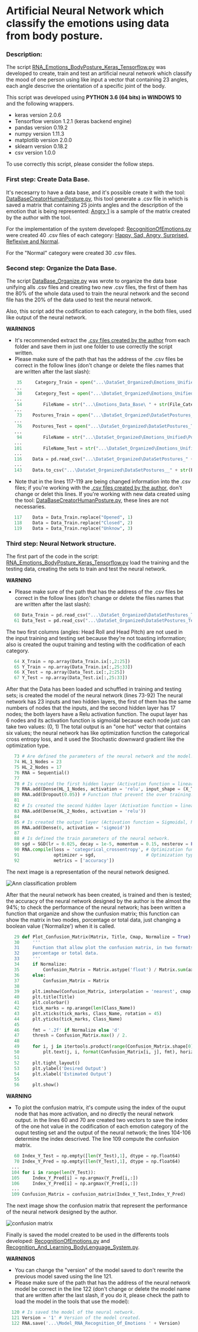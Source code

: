 
# Artificial Neural Network which classify the emotions using data from body posture.

### Description:

The script [RNA_Emotions_BodyPosture_Keras_Tensorflow.py](https://github.com/Ing-Mk-FranJa07/SYSTEM-OF-HUMAN-HUMANID-INTERACTION-THROUGH-THE-RECOGNITION-AND-LEARNING-OF-BODY-LANGUAGE/blob/master/Nueral%20Networks/Classify%20emotions/RNA_Emotions_BodyPosture_Keras_Tensorflow.py) was developed to create, train and test an artificial neural network which classify the mood of one person using like input 
a vector that containing 23 angles, each angle descrive the orientation of a specific joint of the body. 

This script was developed using **PYTHON 3.6 (64 bits) in WINDOWS 10** and the following wrappers.

* keras version 2.0.6
* Tensorflow version 1.2.1 (keras backend engine)
* pandas version 0.19.2
* numpy version 1.11.3
* matplotlib version 2.0.0
* sklearn version 0.18.2
* csv version 1.0.0

To use correctly this script, please consider the follow steps.

### First step: Create Data Base.

It's necesarry to have a data base, and it's possible create it with the tool: [DataBaseCreatorHumanPosture.py](https://github.com/Ing-Mk-FranJa07/SYSTEM-OF-HUMAN-HUMANID-INTERACTION-THROUGH-THE-RECOGNITION-AND-LEARNING-OF-BODY-LANGUAGE/tree/master/Emotions%20Data%20Base%20Creator), this tool generate a .csv file in which is saved a matrix that containing 25 joints angles and the description of the emotion that is being represented: [Angry 1](https://github.com/Ing-Mk-FranJa07/SYSTEM-OF-HUMAN-HUMANID-INTERACTION-THROUGH-THE-RECOGNITION-AND-LEARNING-OF-BODY-LANGUAGE/blob/master/Emotions%20Data%20Base%20Creator/Emotions%20DataBase/Angry/Angry%201.csv) is a sample of the matrix created by the author with the tool.

For the implementation of the system developed: [RecognitionOfEmotions.py](https://github.com/Ing-Mk-FranJa07/SYSTEM-OF-HUMAN-HUMANID-INTERACTION-THROUGH-THE-RECOGNITION-AND-LEARNING-OF-BODY-LANGUAGE/tree/master/Emotions%20Recognition) were created 40 .csv files of each category: [Happy, Sad, Angry, Surprised, Reflexive and Normal](https://github.com/Ing-Mk-FranJa07/SYSTEM-OF-HUMAN-HUMANID-INTERACTION-THROUGH-THE-RECOGNITION-AND-LEARNING-OF-BODY-LANGUAGE/tree/master/Emotions%20Data%20Base%20Creator/Emotions%20DataBase). 

For the "Normal" category were created 30 .csv files.

### Second step: Organize the Data Base.

The script [DataBase_Organize.py](https://github.com/Ing-Mk-FranJa07/SYSTEM-OF-HUMAN-HUMANID-INTERACTION-THROUGH-THE-RECOGNITION-AND-LEARNING-OF-BODY-LANGUAGE/blob/master/Nueral%20Networks/Classify%20emotions/DataBase_Organize.py) was wrote to organize the data base unifying alls .csv files and creating two new .csv files, the first of them has the 80% of the whole data used to train the neural network and the second file has the 20% of the data used to test the neural network.

Also, this script add the codification to each category, in the both files, used like output of the neural network.

**WARNINGS**
* It's recommended extract the [.csv files created by the author](https://github.com/Ing-Mk-FranJa07/SYSTEM-OF-HUMAN-HUMANID-INTERACTION-THROUGH-THE-RECOGNITION-AND-LEARNING-OF-BODY-LANGUAGE/tree/master/Emotions%20Data%20Base%20Creator/Emotions%20DataBase) from each folder and save them in just one folder to use correctly the script written.
* Please make sure of the path that has the address of the .csv files be correct in the follow lines (don't change or delete the files names that are written after the last slash):
```python
    35     Category_Train = open("...\DataSet_Organized\Emotions_Unified\Postures_Train " + str(File_Code) + ".csv", "w") 
   ...
    38     Category_Test = open("...\DataSet_Organized\Emotions_Unified\Postures_Test " + str(File_Code) + ".csv", "w") 
   ...
    54        FileName = str("...\Emotions_Data_Base\ " + str(File_Category) + " " + str(F) + ".csv")            
   ...
    73    Postures_Train = open("...\DataSet_Organized\DataSetPostures_Train.csv", "w") 
   ...
    76    Postures_Test = open("...\DataSet_Organized\DataSetPostures_Test.csv", "w") 
   ...
    94        FileName = str("...\DataSet_Organized\Emotions_Unified\Postures_Train " + str(F) + ".csv")          
   ...
   101        FileName_Test = str("...\DataSet_Organized\Emotions_Unified\Postures_Test " + str(F) + ".csv")    
   ...
   116    Data = pd.read_csv("...\DataSet_Organized\DataSetPostures_" + str(File_Type) + ".csv", header = 0)
   ...
   143    Data.to_csv("...\DataSet_Organized\DataSetPostures__" + str(File_Type) + ".csv", header = True)
 ``` 
 * Note that in the lines 117-119 are being changed information into the .csv files; if you're working with the [.csv files created by the author](https://github.com/Ing-Mk-FranJa07/SYSTEM-OF-HUMAN-HUMANID-INTERACTION-THROUGH-THE-RECOGNITION-AND-LEARNING-OF-BODY-LANGUAGE/tree/master/Emotions%20Data%20Base%20Creator/Emotions%20DataBase), don't change or delet this lines. If you're working with new data created using the tool: [DataBaseCreatorHumanPosture.py](https://github.com/Ing-Mk-FranJa07/SYSTEM-OF-HUMAN-HUMANID-INTERACTION-THROUGH-THE-RECOGNITION-AND-LEARNING-OF-BODY-LANGUAGE/tree/master/Emotions%20Data%20Base%20Creator), these lines are not necessaries.
 ```python
    117    Data = Data_Train.replace("Opened", 1)
    118    Data = Data_Train.replace("Closed", 2)
    119    Data = Data_Train.replace("Unknow", 3)
 ```
### Third step: Neural Network structure.

The first part of the code in the script: [RNA_Emotions_BodyPosture_Keras_Tensorflow.py](https://github.com/Ing-Mk-FranJa07/SYSTEM-OF-HUMAN-HUMANID-INTERACTION-THROUGH-THE-RECOGNITION-AND-LEARNING-OF-BODY-LANGUAGE/blob/master/Nueral%20Networks/Classify%20emotions/RNA_Emotions_BodyPosture_Keras_Tensorflow.py) load the training and the testing data, creating the sets to train and test the neural network. 

**WARNING**
* Please make sure of the path that has the address of the .csv files be correct in the follow lines (don't change or delete the files names that are written after the last slash):
```python
   60 Data_Train = pd.read_csv("...\DataSet_Organized\DataSetPostures_Train.csv", header = 0, index_col = 0)
   61 Data_Test = pd.read_csv("...\DataSet_Organized\DataSetPostures_Test.csv", header = 0, index_col = 0)
```
The two first columns (angles: Head Roll and Head Pitch) are not used in the input training and testing set because they're not toasting information; also is created the ouput training and testing with the codification of each category.
```python
   64 X_Train = np.array(Data_Train.ix[:,2:25]) 
   65 Y_Train = np.array(Data_Train.ix[:,25:33])
   66 X_Test = np.array(Data_Test.ix[:,2:25])
   67 Y_Test = np.array(Data_Test.ix[:,25:33])
```
After that the Data has been loaded and schuffled in training and testing sets; is created the model of the neural network (lines 73-92) The neural network has 23 inputs and two hidden layers, the first of them has the same numbers of nodes that the inputs, and the second hidden layer has 17 nodes; the both layers have a Relu activation function. The ouput layer has 6 nodes and its activation function is sigmoidal because each node just can take two values: (0, 1) The total output is an "one hot" vector that contains six values; the neural network has like optimization function the categorical cross entropy loss, and it used the Stochastic downward gradient like the optimization type. 
```python
   73 # Are defined the parameters of the neural network and the model.
   74 HL_1_Nodes = 23
   75 HL_2_Nodes = 17
   76 RNA = Sequential()
   77
   78 # Is created the first hidden layer (Activation function = linear rectified, Nodes = 23) 
   79 RNA.add(Dense(HL_1_Nodes, activation = 'relu', input_shape = (X_Train.shape[1],))) 
   80 RNA.add(Dropout(0.05)) # Function that prevent the over training.
   81
   82 # Is created the second hidden layer (Activation function = linear rectified, Nodes = 17)
   83 RNA.add(Dense(HL_2_Nodes, activation = 'relu')) 
   84
   85 # Is created the output layer (Activation function = Sigmoidal, Nodes = 6)
   86 RNA.add(Dense(6, activation = 'sigmoid')) 
   87
   88 # Is defined the train parameters of the neural network.
   89 sgd = SGD(lr = 0.025, decay = 1e-5, momentum = 0.15, nesterov = False)
   90 RNA.compile(loss = 'categorical_crossentropy', # Optimization function.
   91             optimizer = sgd,                   # Optimization type: Stochastic downward gradient
   92             metrics = ['accuracy'])
```
The next image is a representation of the neural network designed.

![Ann classification problem](https://user-images.githubusercontent.com/31509775/32282186-e80f7e7a-beee-11e7-85a2-af58946356f5.PNG)

After that the neural network has been created, is trained and then is tested; the accuracy of the neural network designed by the author is the almost the 94%; to check the performance of the neural network; has been written a function that organize and show the cunfusion matrix; this function can show the matrix in two modes, porcentage or total data, just changing a boolean value ('Normalize') when it is called. 
```python
   29 def Plot_Confusion_Matrix(Matrix, Title, Cmap, Normalize = True):
   30     '''
   31     Function that allow plot the confusion matrix, in two formats, 
   32     percentage or total data.
   33     '''
   34     if Normalize:
   35         Confusion_Matrix = Matrix.astype('float') / Matrix.sum(axis=1)[:, np.newaxis]
   36     else:
   37         Confusion_Matrix = Matrix
   38
   39     plt.imshow(Confusion_Matrix, interpolation = 'nearest', cmap = Cmap)
   40     plt.title(Title)
   41     plt.colorbar()
   42     tick_marks = np.arange(len(Class_Name))
   43     plt.xticks(tick_marks, Class_Name, rotation = 45)
   44     plt.yticks(tick_marks, Class_Name)
   45
   46     fmt = '.2f' if Normalize else 'd' 
   47     thresh = Confusion_Matrix.max() / 2.
   48
   49     for i, j in itertools.product(range(Confusion_Matrix.shape[0]), range(Confusion_Matrix.shape[1])):
   50         plt.text(j, i, format(Confusion_Matrix[i, j], fmt), horizontalalignment = "center", color = "white" if Confusion_Matrix[i,j] > thresh else "black")
   51
   52     plt.tight_layout()
   53     plt.ylabel('Desired Output')
   54     plt.xlabel('Estimated Output')
   55
   56     plt.show()
```
**WARNING**
* To plot the confusion matrix, it's compute using the index of the ouput node that has more activation, and no directly the neural network output. in the lines 60 and 70 are created two vectors to save the index of the one hot value in the codification of each emotion category of the ouput testing set and the output of the neural network; the lines 104-106 determine the index descrived. The line 109 compute the confusion matrix.
```python
   60 Index_Y_Test = np.empty([len(Y_Test),1], dtype = np.float64)
   70 Index_Y_Pred = np.empty([len(Y_Test),1], dtype = np.float64)
  ...
  104 for i in range(len(Y_Test)):
  105     Index_Y_Pred[i] = np.argmax(Y_Pred[i,:])     
  106     Index_Y_Pred[i] = np.argmax(Y_Pred[i,:])
  ...
  109 Confusion_Matrix = confusion_matrix(Index_Y_Test,Index_Y_Pred)
```
The next image show the confusion matrix that represent the performance of the neural network designed by the author.

![confusion matrix](https://user-images.githubusercontent.com/31509775/32284284-bf32ebda-bef4-11e7-820e-b14aba8524b3.png)

Finally is saved the model created to be used in the differents tools developed: [RecognitionOfEmotions.py](https://github.com/Ing-Mk-FranJa07/SYSTEM-OF-HUMAN-HUMANID-INTERACTION-THROUGH-THE-RECOGNITION-AND-LEARNING-OF-BODY-LANGUAGE/tree/master/Emotions%20Recognition) and [Recognition_And_Learning_BodyLenguage_System.py](https://github.com/Ing-Mk-FranJa07/SYSTEM-OF-HUMAN-HUMANID-INTERACTION-THROUGH-THE-RECOGNITION-AND-LEARNING-OF-BODY-LANGUAGE/tree/master/Complet%20Project).

**WARNINGS**
* You can change the "version" of the model saved to don't rewrite the previous model saved using the line 121.
* Please make sure of the path that has the address of the neural network model be correct in the line 122 (don't change or delete the model name that are written after the last slash, if you do it, please check the path to load the model in the tools that use the model):
```python
  120 # Is saved the model of the neural network.
  121 Version = '1' # Version of the model created.
  122 RNA.save('...\Model_RNA_Recognition_Of_Emotions ' + Version)
```





